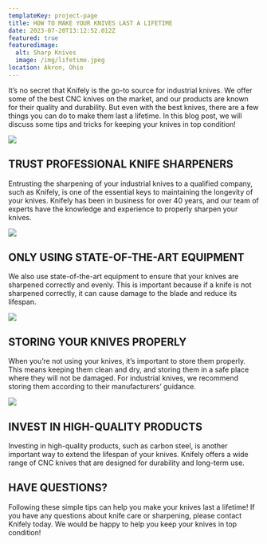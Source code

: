 ```yaml
---
templateKey: project-page
title: HOW TO MAKE YOUR KNIVES LAST A LIFETIME
date: 2023-07-20T13:12:52.012Z
featured: true
featuredimage:
  alt: Sharp Knives
  image: /img/lifetime.jpeg
location: Akron, Ohio
---
```

It’s no secret that Knifely is the go-to source for industrial knives. We offer some of the best CNC knives on the market, and our products are known for their quality and durability. But even with the best knives, there are a few things you can do to make them last a lifetime. In this blog post, we will discuss some tips and tricks for keeping your knives in top condition!

![](http://xb1.342.myftpupload.com/wp-content/uploads/2022/05/M35099-OVS-Knife-Blitz-Image-4-300x300.png)

## TRUST PROFESSIONAL KNIFE SHARPENERS

Entrusting the sharpening of your industrial knives to a qualified company, such as Knifely, is one of the essential keys to maintaining the longevity of your knives. Knifely has been in business for over 40 years, and our team of experts have the knowledge and experience to properly sharpen your knives.

![](http://xb1.342.myftpupload.com/wp-content/uploads/2022/05/M35099-OVS-Knife-Blitz-Image-6-300x300.png)

## ONLY USING STATE-OF-THE-ART EQUIPMENT

We also use state-of-the-art equipment to ensure that your knives are sharpened correctly and evenly. This is important because if a knife is not sharpened correctly, it can cause damage to the blade and reduce its lifespan.

![](http://xb1.342.myftpupload.com/wp-content/uploads/2022/05/M35099-OVS-Knife-Blitz-Image-7-300x300.png)

## STORING YOUR KNIVES PROPERLY

When you’re not using your knives, it’s important to store them properly. This means keeping them clean and dry, and storing them in a safe place where they will not be damaged. For industrial knives, we recommend storing them according to their manufacturers’ guidance.

![](http://xb1.342.myftpupload.com/wp-content/uploads/2022/05/M35099-OVS-Knife-Blitz-Image-1-300x300.png)

## INVEST IN HIGH-QUALITY PRODUCTS

Investing in high-quality products, such as carbon steel, is another important way to extend the lifespan of your knives. Knifely offers a wide range of CNC knives that are designed for durability and long-term use.

## **HAVE QUESTIONS?**

Following these simple tips can help you make your knives last a lifetime! If you have any questions about knife care or sharpening, please contact Knifely today. We would be happy to help you keep your knives in top condition!
